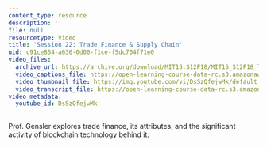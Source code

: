 ```yaml
---
content_type: resource
description: ''
file: null
resourcetype: Video
title: 'Session 22: Trade Finance & Supply Chain'
uid: c91ce854-a636-0d00-f1ce-f5dc704f71e0
video_files:
  archive_url: https://archive.org/download/MIT15.S12F18/MIT15_S12F18_lec22_300k.mp4
  video_captions_file: https://open-learning-course-data-rc.s3.amazonaws.com/15-s12-blockchain-and-money-fall-2018/fa1e4fa6284a5f1f8d8fe26a8cd85328_DsSzQfejwMk.vtt
  video_thumbnail_file: https://img.youtube.com/vi/DsSzQfejwMk/default.jpg
  video_transcript_file: https://open-learning-course-data-rc.s3.amazonaws.com/15-s12-blockchain-and-money-fall-2018/1e2093c2317c466bd762369b8de2db3a_DsSzQfejwMk.pdf
video_metadata:
  youtube_id: DsSzQfejwMk
---
```


Prof. Gensler explores trade finance, its attributes, and the significant activity of blockchain technology behind it.